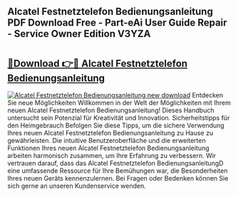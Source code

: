 ## Alcatel Festnetztelefon Bedienungsanleitung PDF Download Free - Part-eAi User Guide Repair - Service Owner Edition V3YZA

# <h2><a href="http://df08pm5.blite.top/?on=Alcatel+Festnetztelefon+Bedienungsanleitung">🔗Download 👉🔴 Alcatel Festnetztelefon Bedienungsanleitung</a></h2>

[![Alcatel Festnetztelefon Bedienungsanleitung new download](https://i.imgur.com/lujVjoI.png)](http://df08pm5.blite.top/?on=Alcatel+Festnetztelefon+Bedienungsanleitung)
Entdecken Sie neue Möglichkeiten Willkommen in der Welt der Möglichkeiten mit Ihrem neuen Alcatel Festnetztelefon Bedienungsanleitung! Dieses Handbuch untersucht sein Potenzial für Kreativität und Innovation. Sicherheitstipps für den Heimgebrauch Befolgen Sie diese Tipps, um die sichere Verwendung Ihres neuen Alcatel Festnetztelefon Bedienungsanleitung zu Hause zu gewährleisten. Die intuitive Benutzeroberfläche und die erweiterten Funktionen Ihres neuen Alcatel Festnetztelefon Bedienungsanleitung arbeiten harmonisch zusammen, um Ihre Erfahrung zu verbessern. Wir vertrauen darauf, dass das Alcatel Festnetztelefon BedienungsanleitungD eine umfassende Ressource für Ihre Bemühungen war, die Besonderheiten Ihres neuen Geräts kennenzulernen. Bei Fragen oder Bedenken können Sie sich gerne an unseren Kundenservice wenden.
